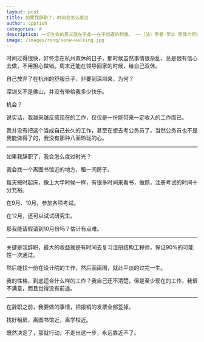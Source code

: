 ```yaml
---
layout: post
title: 如果我辞职了，时间会怎么度过
author: cppfish
categories: #
description: 一切生命的意义就在于此——在于创造的刺激。 ——〔法〕罗曼·罗兰 而我为何如此消极避世？
image: /images/rong/sonw-walking.jpg
---
```


时间过得很快，好怀念在杭州双休的日子，那时候虽然事情很杂乱，总是很有信心去做，不用担心做错。周末还能在领导回家的时候，给自己双休。

自己放弃了在杭州的舒服日子，非要到深圳来，为何？

深圳又不是佛山，并没有带给我多少快乐。

机会？

说实话，我越来越反感现在的工作，仅仅是一份能带来一定收入的工作而已。

我并没有把这个当成自己长久的工作，甚至在想去考公务员了，当然公务员也不是我能做得了的，我没有那种八面玲珑的心。

------

如果我辞职了，我会怎么度过时光？

我会找一个离图书馆近的地方，租一间房子。

每天按时起床，像上大学时候一样，有很多时间来看书，做题，注册考试的时间十分充裕。

在9月、10月，参加各项考试。

在12月，还可以试试研究生。


那我能请假请到10月份吗？估计有点难。


<!-- 如果辞职了，每个月的消费，如果在深圳，房租1500，生活费20×3×30=1800，每个月要花费3200，半年不工作，那就是18000以上。 -->

------

关键是我辞职，最大的收益就是有时间去复习注册结构工程师，保证90%的可能性一次通过。

然后能找一份在设计院的工作，然后画画图，就此平淡的过完一生。

我的性格，到底适合什么样的工作？我自己还不清楚，但是至少现在的工作，我很不满意，而且觉得没有前途。

------

在辞职之前，我要做的事情，把报销的发票全部签掉。

找好租房，离图书馆近，离学校近。

既然决定了，那就行动，不走出这一步，永远靠近不了。